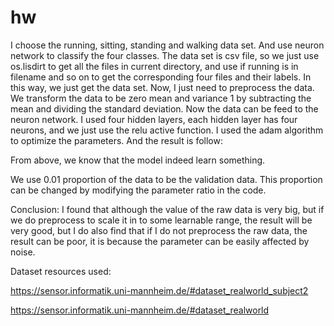 # hw
I choose the running, sitting, standing and walking data set. And use neuron network to classify the four classes. The data set is csv file, so we just use os.lisdirt to get all the files in current directory, and use if running is in filename and so on to get the corresponding four files and their labels. In this way, we just get the data set. Now, I just need to preprocess the data. We transform the data to be zero mean and variance 1 by subtracting the mean and dividing the standard deviation. Now the data can be feed to the neuron network. I used four hidden layers, each hidden layer has four neurons, and we just use the relu active function. 
I used the adam algorithm to optimize the parameters. And the result is follow:
 

From above, we know that the model indeed learn something. 


We use 0.01 proportion of the data to be the validation data. This proportion can be changed by modifying the parameter ratio in the code.

Conclusion:
I found that although the value of the raw data is very big, but if we do preprocess to scale it in to some learnable range, the result will be very good, but I do also find that if I do not preprocess the raw data, the result can be poor, it is because the parameter can be easily affected by noise.

 
Dataset resources used:

https://sensor.informatik.uni-mannheim.de/#dataset_realworld_subject2

https://sensor.informatik.uni-mannheim.de/#dataset_realworld
